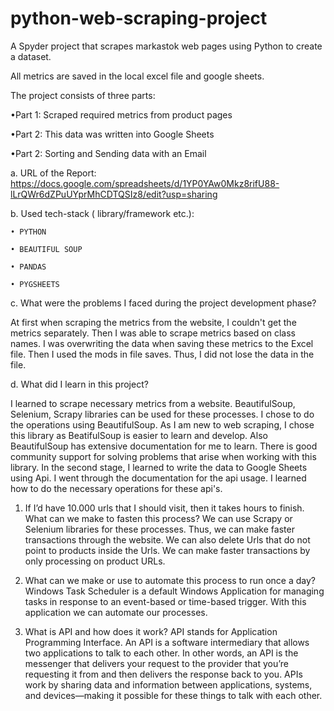 # python-web-scraping-project

A Spyder project that scrapes markastok web pages using Python to create a dataset.

All metrics are saved in the local excel file and google sheets.

The project consists of three parts:

  •Part 1: Scraped required metrics from product pages
  
  •Part 2: This data was written into Google Sheets
  
  •Part 2: Sorting and Sending data with an Email 
  
 a. URL of the Report: https://docs.google.com/spreadsheets/d/1YP0YAw0Mkz8rifU88-lLrQWr6dZPuUYprMhCDTQSIz8/edit?usp=sharing
 
 b. Used tech-stack ( library/framework etc.): 
 
    • PYTHON
    
    • BEAUTIFUL SOUP
    
    • PANDAS
    
    • PYGSHEETS
    
 c. What were the problems I faced during the project development phase?
 
At first when scraping the metrics from the website, I couldn't get the metrics separately. Then I was able to scrape metrics based on class names. I was overwriting the data when saving these metrics to the Excel file. Then I used the mods in file saves. Thus, I did not lose the data in the file.
    
 d. What did I learn in this project?
 
I learned to scrape necessary metrics from a website. BeautifulSoup, Selenium, Scrapy libraries can be used for these processes. I chose to do the operations using BeautifulSoup. As I am new to web scraping, I chose this library as BeatifulSoup is easier to learn and develop. Also BeautifulSoup has extensive documentation for me to learn. There is good community support for solving problems that arise when working with this library. In the second stage, I learned to write the data to Google Sheets using Api. I went through the documentation for the api usage. I learned how to do the necessary operations for these api's.

1. If I’d have 10.000 urls that I should visit, then it takes hours to finish. What can we make to fasten this process?
We can use Scrapy or Selenium libraries for these processes. Thus, we can make faster transactions through the website. We can also delete Urls that do not point to products inside the Urls. We can make faster transactions by only processing on product URLs.

2. What can we make or use to automate this process to run once a day?
Windows Task Scheduler is a default Windows Application for managing tasks in response to an event-based or time-based trigger. With this application we can automate our processes.

3. What is API and how does it work?
API stands for Application Programming Interface. An API is a software intermediary that allows two applications to talk to each other.  In other words, an API is the messenger that delivers your request to the provider that you’re requesting it from and then delivers the response back to you. APIs work by sharing data and information between applications, systems, and devices—making it possible for these things to talk with each other.
